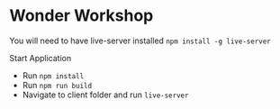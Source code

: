 # Wonder Workshop

You will need to have live-server installed
  `npm install -g live-server`

Start Application
- Run `npm install`
- Run `npm run build`
- Navigate to client folder and run `live-server`
